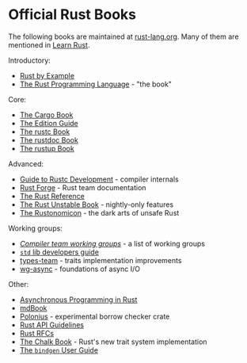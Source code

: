 # Official Rust Books

The following books are maintained at [rust-lang.org](https://www.rust-lang.org/).
Many of them are mentioned in [Learn Rust](https://www.rust-lang.org/learn).

Introductory:
* [Rust by Example](https://doc.rust-lang.org/stable/rust-by-example/)
* [The Rust Programming Language](https://doc.rust-lang.org/book/) - "the book"

Core:
* [The Cargo Book](https://doc.rust-lang.org/cargo/index.html)
* [The Edition Guide](https://doc.rust-lang.org/edition-guide/index.html)
* [The rustc Book](https://doc.rust-lang.org/rustc/index.html)
* [The rustdoc Book](https://doc.rust-lang.org/stable/rustdoc/)
* [The rustup Book](https://rust-lang.github.io/rustup/index.html)

Advanced:
* [Guide to Rustc Development](https://rustc-dev-guide.rust-lang.org/) - compiler internals
* [Rust Forge](https://forge.rust-lang.org/) - Rust team documentation
* [The Rust Reference](https://doc.rust-lang.org/reference/)
* [The Rust Unstable Book](https://doc.rust-lang.org/unstable-book/) - nightly-only features
* [The Rustonomicon](https://doc.rust-lang.org/nomicon/) - the dark arts of unsafe Rust

Working groups:
* [_Compiler team working groups_](https://rust-lang.github.io/compiler-team/working-groups/) - a list of working groups
* [`std` lib developers guide](https://std-dev-guide.rust-lang.org/about.html)
* [types-team](https://rust-lang.github.io/types-team/) - traits implementation improvements
* [wg-async](https://rust-lang.github.io/wg-async/) - foundations of async I/O

Other:
* [Asynchronous Programming in Rust](https://rust-lang.github.io/async-book/)
* [mdBook](https://rust-lang.github.io/mdBook/)
* [Polonius](https://rust-lang.github.io/polonius/) - experimental borrow checker crate
* [Rust API Guidelines](https://rust-lang.github.io/api-guidelines/)
* [Rust RFCs](https://rust-lang.github.io/rfcs/)
* [The Chalk Book](https://rust-lang.github.io/chalk/book/) - Rust's new trait system implementation
* [The `bindgen` User Guide](https://rust-lang.github.io/rust-bindgen/)

